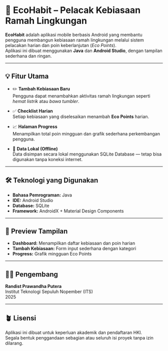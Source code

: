 # 🌱 EcoHabit – Pelacak Kebiasaan Ramah Lingkungan

**EcoHabit** adalah aplikasi mobile berbasis Android yang membantu pengguna membangun kebiasaan ramah lingkungan melalui sistem pelacakan harian dan poin keberlanjutan (*Eco Points*).  
Aplikasi ini dibuat menggunakan **Java** dan **Android Studio**, dengan tampilan sederhana dan ringan.

---

## 💡 Fitur Utama
- ✏️ **Tambah Kebiasaan Baru**  
  Pengguna dapat menambahkan aktivitas ramah lingkungan seperti *hemat listrik* atau *bawa tumbler*.  

- ✅ **Checklist Harian**  
  Setiap kebiasaan yang diselesaikan menambah **Eco Points** harian.  

- 📈 **Halaman Progress**  
  Menampilkan total poin mingguan dan grafik sederhana perkembangan pengguna.  

- 🧠 **Data Lokal (Offline)**  
  Data disimpan secara lokal menggunakan SQLite Database — tetap bisa digunakan tanpa koneksi internet.  

---

## 🛠️ Teknologi yang Digunakan
- **Bahasa Pemrograman:** Java  
- **IDE:** Android Studio  
- **Database:** SQLite  
- **Framework:** AndroidX + Material Design Components  

---

## 📱 Preview Tampilan
- **Dashboard:** Menampilkan daftar kebiasaan dan poin harian  
- **Tambah Kebiasaan:** Form input sederhana dengan kategori  
- **Progress:** Grafik mingguan Eco Points  

---

## 👨‍💻 Pengembang
**Randist Prawandha Putera**  
Institut Teknologi Sepuluh Nopember (ITS)  
2025  

---

## 🪴 Lisensi
Aplikasi ini dibuat untuk keperluan akademik dan pendaftaran HKI.  
Segala bentuk penggandaan sebagian atau seluruh isi proyek tanpa izin dilarang.
